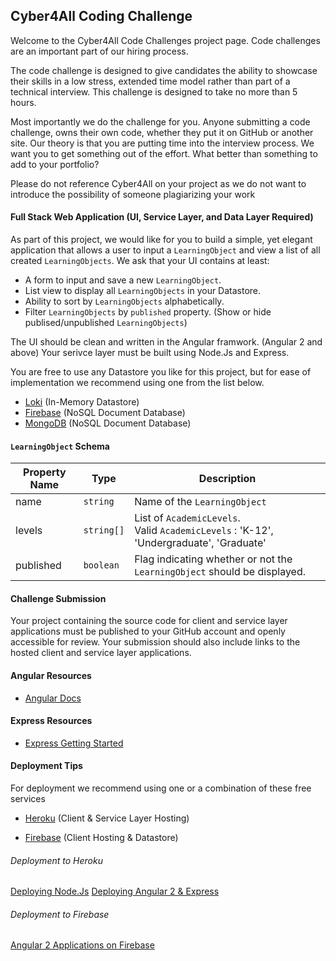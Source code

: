 ## Cyber4All Coding Challenge
Welcome to the Cyber4All Code Challenges project page. Code challenges are an important part of our hiring process.

The code challenge is designed to give candidates the ability to showcase their skills in a low stress, extended time model rather than part of a technical interview. This challenge is designed to take no more than 5 hours.

Most importantly we do the challenge for you. Anyone submitting a code challenge, owns their own code, whether they put it on GitHub or another site. Our theory is that you are putting time into the interview process. We want you to get something out of the effort. What better than something to add to your portfolio?

Please do not reference Cyber4All on your project as we do not want to introduce the possibility of someone plagiarizing your work

#### Full Stack Web Application (UI, Service Layer, and Data Layer Required)

As part of this project, we would like for you to build a simple, yet elegant application that allows a user to input a `LearningObject` and view a list of all created `LearningObjects`. We ask that your UI contains at least:

* A form to input and save a new `LearningObject`.
* List view to display all `LearningObjects` in your Datastore.
* Ability to sort by `LearningObjects` alphabetically.
* Filter `LearningObjects` by `published` property. (Show or hide publised/unpublished `LearningObjects`)

The UI should be clean and written in the Angular framwork. (Angular 2 and above)
Your serivce layer must be built using Node.Js and Express.

You are free to use any Datastore you like for this project, but for ease of implementation we recommend using one from the list below.
* [Loki](https://github.com/techfort/LokiJS/)  (In-Memory Datastore)
* [Firebase](https://github.com/firebase/firebase-js-sdk) (NoSQL Document Database)
* [MongoDB](https://www.mongodb.com/) (NoSQL Document Database)

#### `LearningObject` Schema

| Property Name | Type | Description |
| --- | --- | --- |
| name | `string` | Name of the `LearningObject` |
| levels | `string[]` | List of `AcademicLevels`. <br/> Valid `AcademicLevels` : 'K-12', 'Undergraduate', 'Graduate'  |
| published | `boolean` | Flag indicating whether or not the `LearningObject` should be displayed. |


#### Challenge Submission
Your project containing the source code for client and service layer applications must be published to your GitHub account and openly accessible for review. Your submission should also include links to the hosted client and service layer applications.

#### Angular Resources
 * [Angular Docs](https://angular.io/docs)
#### Express Resources
* [Express Getting Started](https://expressjs.com/en/starter/installing.html)
#### Deployment Tips

For deployment we recommend using one or a combination of these free services
* [Heroku](https://www.heroku.com/) (Client & Service Layer Hosting)

* [Firebase](https://firebase.google.com/) (Client Hosting & Datastore)

###### Deployment to Heroku
[Deploying Node.Js](https://devcenter.heroku.com/articles/getting-started-with-nodejs#set-up)
[Deploying Angular 2 & Express](https://medium.com/@hellotunmbi/how-to-deploy-angular-application-to-heroku-1d56e09c5147)

###### Deployment to Firebase
[Angular 2 Applications on Firebase](https://codingthesmartway.com/hosting-angular-2-applications-on-firebase/)
